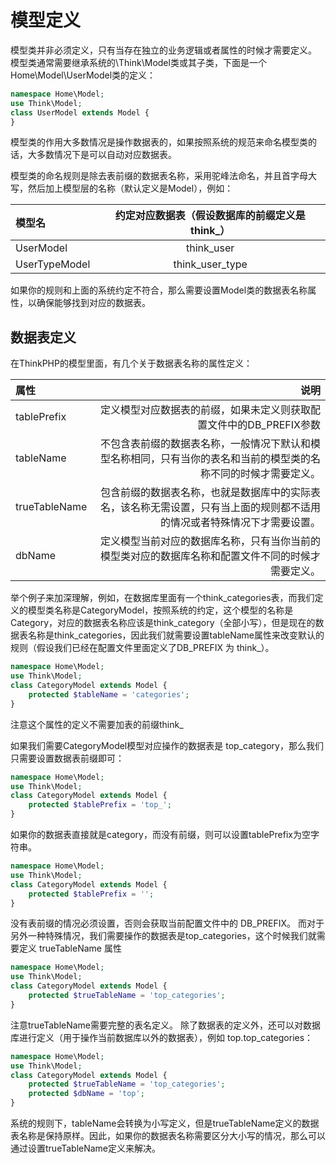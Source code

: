 # 模型定义

模型类并非必须定义，只有当存在独立的业务逻辑或者属性的时候才需要定义。
模型类通常需要继承系统的\Think\Model类或其子类，下面是一个Home\Model\UserModel类的定义：

```Php
namespace Home\Model;
use Think\Model;
class UserModel extends Model {
}
```

模型类的作用大多数情况是操作数据表的，如果按照系统的规范来命名模型类的话，大多数情况下是可以自动对应数据表。

模型类的命名规则是除去表前缀的数据表名称，采用驼峰法命名，并且首字母大写，然后加上模型层的名称（默认定义是Model），例如：

模型名|约定对应数据表（假设数据库的前缀定义是 think_）
:----|:-----:
UserModel|think_user
UserTypeModel|think_user_type

如果你的规则和上面的系统约定不符合，那么需要设置Model类的数据表名称属性，以确保能够找到对应的数据表。

## 数据表定义

在ThinkPHP的模型里面，有几个关于数据表名称的属性定义：


属性|说明
:----|----:
tablePrefix|定义模型对应数据表的前缀，如果未定义则获取配置文件中的DB_PREFIX参数
tableName|不包含表前缀的数据表名称，一般情况下默认和模型名称相同，只有当你的表名和当前的模型类的名称不同的时候才需要定义。
trueTableName|包含前缀的数据表名称，也就是数据库中的实际表名，该名称无需设置，只有当上面的规则都不适用的情况或者特殊情况下才需要设置。
dbName|定义模型当前对应的数据库名称，只有当你当前的模型类对应的数据库名称和配置文件不同的时候才需要定义。


举个例子来加深理解，例如，在数据库里面有一个think_categories表，而我们定义的模型类名称是CategoryModel，按照系统的约定，这个模型的名称是Category，对应的数据表名称应该是think_category（全部小写），但是现在的数据表名称是think_categories，因此我们就需要设置tableName属性来改变默认的规则（假设我们已经在配置文件里面定义了DB_PREFIX 为 think_）。

```Php
namespace Home\Model;
use Think\Model;
class CategoryModel extends Model {
    protected $tableName = 'categories'; 
}
```
注意这个属性的定义不需要加表的前缀think_

如果我们需要CategoryModel模型对应操作的数据表是 top_category，那么我们只需要设置数据表前缀即可：

```Php
namespace Home\Model;
use Think\Model;
class CategoryModel extends Model {
    protected $tablePrefix = 'top_'; 
}
```
如果你的数据表直接就是category，而没有前缀，则可以设置tablePrefix为空字符串。

```Php
namespace Home\Model;
use Think\Model;
class CategoryModel extends Model {
    protected $tablePrefix = ''; 
}
```
没有表前缀的情况必须设置，否则会获取当前配置文件中的 DB_PREFIX。
而对于另外一种特殊情况，我们需要操作的数据表是top_categories，这个时候我们就需要定义 trueTableName 属性

```Php
namespace Home\Model;
use Think\Model;
class CategoryModel extends Model {
    protected $trueTableName = 'top_categories'; 
}
```
注意trueTableName需要完整的表名定义。
除了数据表的定义外，还可以对数据库进行定义（用于操作当前数据库以外的数据表），例如 top.top_categories：

```Php
namespace Home\Model;
use Think\Model;
class CategoryModel extends Model {
    protected $trueTableName = 'top_categories'; 
    protected $dbName = 'top';
}
```
系统的规则下，tableName会转换为小写定义，但是trueTableName定义的数据表名称是保持原样。因此，如果你的数据表名称需要区分大小写的情况，那么可以通过设置trueTableName定义来解决。